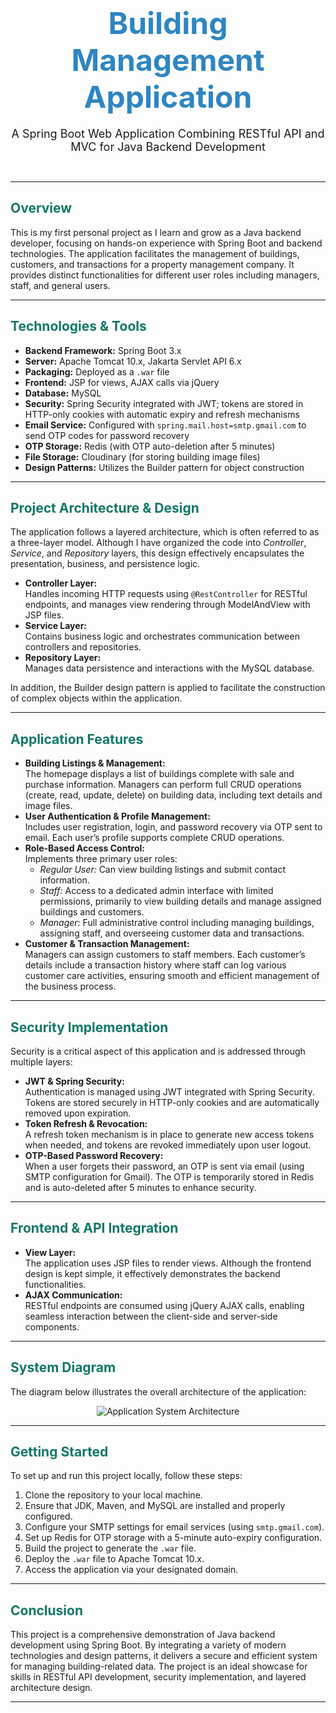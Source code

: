 <!-- README.md -->

<h1 align="center"><font size="7" color="#2E86C1">Building Management Application</font></h1>
<p align="center"><font size="4">A Spring Boot Web Application Combining RESTful API and MVC for Java Backend Development</font></p>

<br/>

<hr/>

<h2><font color="#117864">Overview</font></h2>
<p>
  This is my first personal project as I learn and grow as a Java backend developer, focusing on hands-on experience with Spring Boot and backend technologies.  The application facilitates the management of buildings, customers, and transactions for a property management company. It provides distinct functionalities for different user roles including managers, staff, and general users.
</p>

<hr/>

<h2><font color="#117864">Technologies & Tools</font></h2>
<ul>
  <li><strong>Backend Framework:</strong> Spring Boot 3.x</li>
  <li><strong>Server:</strong> Apache Tomcat 10.x, Jakarta Servlet API 6.x</li>
  <li><strong>Packaging:</strong> Deployed as a <code>.war</code> file</li>
  <li><strong>Frontend:</strong> JSP for views, AJAX calls via jQuery</li>
  <li><strong>Database:</strong> MySQL</li>
  <li><strong>Security:</strong> Spring Security integrated with JWT; tokens are stored in HTTP-only cookies with automatic expiry and refresh mechanisms</li>
  <li><strong>Email Service:</strong> Configured with <code>spring.mail.host=smtp.gmail.com</code> to send OTP codes for password recovery</li>
  <li><strong>OTP Storage:</strong> Redis (with OTP auto-deletion after 5 minutes)</li>
  <li><strong>File Storage:</strong> Cloudinary (for storing building image files)</li>
  <li><strong>Design Patterns:</strong> Utilizes the Builder pattern for object construction</li>
</ul>

<hr/>

<h2><font color="#117864">Project Architecture & Design</font></h2>
<p>
  The application follows a layered architecture, which is often referred to as a three-layer model. Although I have organized the code into <em>Controller</em>, <em>Service</em>, and <em>Repository</em> layers, this design effectively encapsulates the presentation, business, and persistence logic.
</p>
<ul>
  <li>
    <strong>Controller Layer:</strong> 
    <br/>Handles incoming HTTP requests using <code>@RestController</code> for RESTful endpoints, and manages view rendering through ModelAndView with JSP files.
  </li>
  <li>
    <strong>Service Layer:</strong> 
    <br/>Contains business logic and orchestrates communication between controllers and repositories.
  </li>
  <li>
    <strong>Repository Layer:</strong> 
    <br/>Manages data persistence and interactions with the MySQL database.
  </li>
</ul>
<p>
  In addition, the Builder design pattern is applied to facilitate the construction of complex objects within the application.
</p>

<hr/>

<h2><font color="#117864">Application Features</font></h2>
<ul>
  <li>
    <strong>Building Listings & Management:</strong>
    <br/>The homepage displays a list of buildings complete with sale and purchase information. Managers can perform full CRUD operations (create, read, update, delete) on building data, including text details and image files.
  </li>
  <li>
    <strong>User Authentication & Profile Management:</strong>
    <br/>Includes user registration, login, and password recovery via OTP sent to email. Each user’s profile supports complete CRUD operations.
  </li>
  <li>
    <strong>Role-Based Access Control:</strong>
    <br/>Implements three primary user roles:
    <ul>
      <li>
        <em>Regular User:</em> Can view building listings and submit contact information.
      </li>
      <li>
        <em>Staff:</em> Access to a dedicated admin interface with limited permissions, primarily to view building details and manage assigned buildings and customers.
      </li>
      <li>
        <em>Manager:</em> Full administrative control including managing buildings, assigning staff, and overseeing customer data and transactions.
      </li>
    </ul>
  </li>
  <li>
    <strong>Customer & Transaction Management:</strong>
    <br/>Managers can assign customers to staff members. Each customer’s details include a transaction history where staff can log various customer care activities, ensuring smooth and efficient management of the business process.
  </li>
</ul>

<hr/>

<h2><font color="#117864">Security Implementation</font></h2>
<p>
  Security is a critical aspect of this application and is addressed through multiple layers:
</p>
<ul>
  <li>
    <strong>JWT & Spring Security:</strong>
    <br/>Authentication is managed using JWT integrated with Spring Security. Tokens are stored securely in HTTP-only cookies and are automatically removed upon expiration.
  </li>
  <li>
    <strong>Token Refresh & Revocation:</strong>
    <br/>A refresh token mechanism is in place to generate new access tokens when needed, and tokens are revoked immediately upon user logout.
  </li>
  <li>
    <strong>OTP-Based Password Recovery:</strong>
    <br/>When a user forgets their password, an OTP is sent via email (using SMTP configuration for Gmail). The OTP is temporarily stored in Redis and is auto-deleted after 5 minutes to enhance security.
  </li>
</ul>

<hr/>

<h2><font color="#117864">Frontend & API Integration</font></h2>
<ul>
  <li>
    <strong>View Layer:</strong>
    <br/>The application uses JSP files to render views. Although the frontend design is kept simple, it effectively demonstrates the backend functionalities.
  </li>
  <li>
    <strong>AJAX Communication:</strong>
    <br/>RESTful endpoints are consumed using jQuery AJAX calls, enabling seamless interaction between the client-side and server-side components.
  </li>
</ul>

<hr/>

<h2><font color="#117864">System Diagram</font></h2>
<p>
  The diagram below illustrates the overall architecture of the application:
</p>
<p align="center">
  <img src="https://github.com/user-attachments/assets/1f9b41c9-1b86-4312-835f-8f76434cc610" alt="Application System Architecture" style="max-width:100%; height:auto;">


</p>

<hr/>

<h2><font color="#117864">Getting Started</font></h2>
<p>
  To set up and run this project locally, follow these steps:
</p>
<ol>
  <li>Clone the repository to your local machine.</li>
  <li>Ensure that JDK, Maven, and MySQL are installed and properly configured.</li>
  <li>Configure your SMTP settings for email services (using <code>smtp.gmail.com</code>).</li>
  <li>Set up Redis for OTP storage with a 5-minute auto-expiry configuration.</li>
  <li>Build the project to generate the <code>.war</code> file.</li>
  <li>Deploy the <code>.war</code> file to Apache Tomcat 10.x.</li>
  <li>Access the application via your designated domain.</li>
</ol>

<hr/>

<h2><font color="#117864">Conclusion</font></h2>
<p>
  This project is a comprehensive demonstration of Java backend development using Spring Boot. By integrating a variety of modern technologies and design patterns, it delivers a secure and efficient system for managing building-related data. The project is an ideal showcase for skills in RESTful API development, security implementation, and layered architecture design.
</p>

<hr/>


